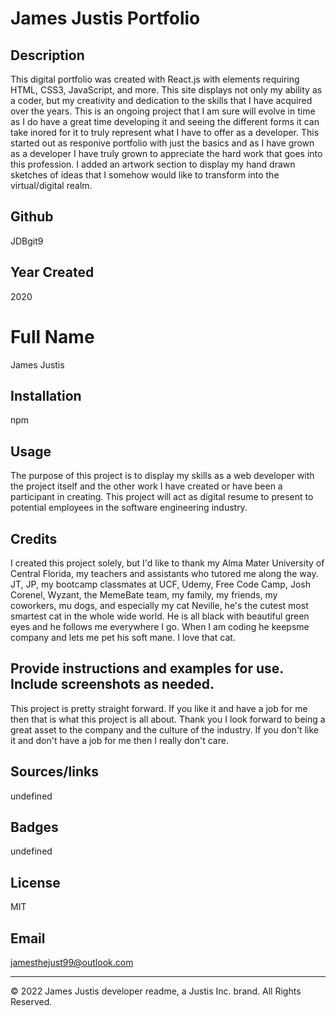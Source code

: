# James Justis Portfolio

## Description
This digital portfolio was created with React.js with elements requiring HTML, CSS3, JavaScript, and more. This site displays not only my ability as a coder, but my creativity and dedication to the skills that I have acquired over the years. This is an ongoing project that I am sure will  evolve in time as I do have a great time developing it and seeing the different forms it can take inored for it to truly represent what I have to offer as a developer.  This started out as responive portfolio with just the basics and as I have grown as a developer I have truly grown to appreciate the hard work that goes into this profession. I  added an artwork section to display my hand drawn sketches of ideas that I somehow would like to transform into the virtual/digital realm. 

## Github
JDBgit9

## Year Created
2020

# Full Name
James Justis

## Installation
npm

## Usage
The purpose of this project is to display my skills as a web developer with the project itself and the other work I have created or have been a participant in creating.  This project will act as digital resume to present to potential employees in the software engineering industry.

## Credits
I created this project solely, but I'd like to thank my Alma Mater University of Central Florida, my teachers and assistants who tutored me along the way. JT, JP, my bootcamp classmates at UCF, Udemy, Free Code Camp, Josh Corenel, Wyzant, the MemeBate team, my family, my friends, my coworkers, mu dogs, and especially my cat Neville, he's the cutest most smartest cat in the whole wide world. He is all black with beautiful green eyes and he follows me everywhere I go.  When I am coding he keepsme company and lets me pet his soft mane. I love that cat.

## Provide instructions and examples for use. Include screenshots as needed.
This project is pretty straight forward. If you like it and have a job for me then that is what this project is all about. Thank you I look forward to being a great asset to the company and the culture of the industry. If you don't like it and don't have a job for me then I really don't care.  

## Sources/links
undefined

## Badges
undefined

## License 
MIT

## Email
jamesthejust99@outlook.com

---
© 2022 James Justis developer readme, a Justis Inc. brand. All Rights Reserved.
